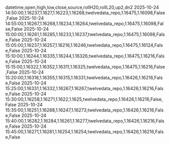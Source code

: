 datetime,open,high,low,close,source,rollH20,rollL20,up2,dn2
2025-10-24 14:50:00,1.16237,1.1627,1.16223,1.16268,twelvedata_repo,1.16475,1.16098,False,False
2025-10-24 14:55:00,1.16267,1.16268,1.16234,1.16264,twelvedata_repo,1.16475,1.16098,False,False
2025-10-24 15:00:00,1.16261,1.16285,1.16233,1.16237,twelvedata_repo,1.16475,1.16098,False,False
2025-10-24 15:05:00,1.16237,1.16257,1.16216,1.16246,twelvedata_repo,1.16475,1.16124,False,False
2025-10-24 15:10:00,1.16244,1.16335,1.16244,1.16326,twelvedata_repo,1.16475,1.16216,False,False
2025-10-24 15:15:00,1.16322,1.16352,1.16311,1.16325,twelvedata_repo,1.16475,1.16216,False,False
2025-10-24 15:20:00,1.16318,1.16355,1.16315,1.16331,twelvedata_repo,1.16426,1.16216,False,False
2025-10-24 15:25:00,1.16331,1.16332,1.16267,1.16267,twelvedata_repo,1.16426,1.16216,False,False
2025-10-24 15:30:00,1.16258,1.16271,1.1622,1.1625,twelvedata_repo,1.16426,1.16216,False,False
2025-10-24 15:35:00,1.16251,1.16288,1.16247,1.16273,twelvedata_repo,1.16426,1.16216,False,False
2025-10-24 15:40:00,1.16282,1.16284,1.16261,1.16277,twelvedata_repo,1.16426,1.16216,False,False
2025-10-24 15:45:00,1.16271,1.16281,1.16254,1.16254,twelvedata_repo,1.16426,1.16216,False,False
